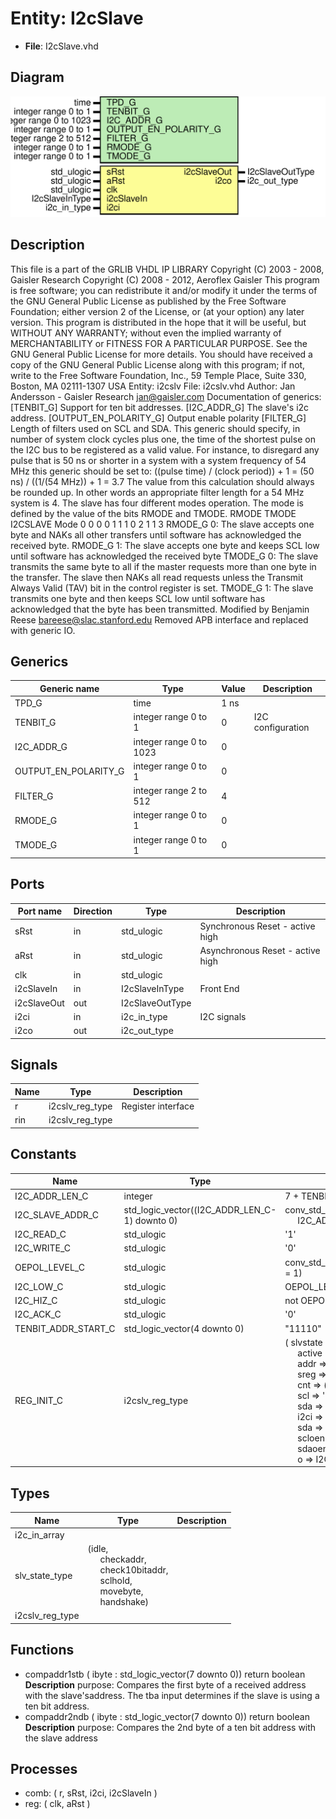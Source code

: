 # Entity: I2cSlave

- **File**: I2cSlave.vhd
## Diagram

![Diagram](I2cSlave.svg "Diagram")
## Description

 This file is a part of the GRLIB VHDL IP LIBRARY
 Copyright (C) 2003 - 2008, Gaisler Research
 Copyright (C) 2008 - 2012, Aeroflex Gaisler
 This program is free software; you can redistribute it and/or modify
 it under the terms of the GNU General Public License as published by
 the Free Software Foundation; either version 2 of the License, or
 (at your option) any later version.
 This program is distributed in the hope that it will be useful,
 but WITHOUT ANY WARRANTY; without even the implied warranty of
 MERCHANTABILITY or FITNESS FOR A PARTICULAR PURPOSE.  See the
 GNU General Public License for more details.
 You should have received a copy of the GNU General Public License
 along with this program; if not, write to the Free Software
 Foundation, Inc., 59 Temple Place, Suite 330, Boston, MA  02111-1307  USA
Entity: i2cslv
File:   i2cslv.vhd
Author: Jan Andersson - Gaisler Research
        jan@gaisler.com
Documentation of generics:
[TENBIT_G]
Support for ten bit addresses.
[I2C_ADDR_G]
The slave's i2c address.
[OUTPUT_EN_POLARITY_G]
Output enable polarity
[FILTER_G]
Length of filters used on SCL and SDA.
This generic should specify, in number of system clock cycles plus one,
the time of the shortest pulse on the I2C bus to be registered as a valid
value. For instance, to disregard any pulse that is 50 ns or shorter in
a system with a system frequency of 54 MHz this generic should be set to:
((pulse time) / (clock period)) + 1 =  (50 ns) / ((1/(54 MHz)) + 1 = 3.7
The value from this calculation should always be rounded up.
In other words an appropriate filter length for a 54 MHz system is 4.
The slave has four different modes operation. The mode is defined by the
value of the bits RMODE and TMODE.
RMODE TMODE   I2CSLAVE Mode
  0     0          0
  0     1          1
  1     0          2
  1     1          3
RMODE_G 0:
The slave accepts one byte and NAKs all other transfers until software has
acknowledged the received byte.
RMODE_G 1:
The slave accepts one byte and keeps SCL low until software has acknowledged
the received byte
TMODE_G 0:
The slave transmits the same byte to all if the master requests more than
one byte in the transfer. The slave then NAKs all read requests unless the
Transmit Always Valid (TAV) bit in the control register is set.
TMODE_G 1:
The slave transmits one byte and then keeps SCL low until software has
acknowledged that the byte has been transmitted.
Modified by Benjamin Reese <bareese@slac.stanford.edu>
Removed APB interface and replaced with generic IO.
## Generics

| Generic name         | Type                    | Value | Description        |
| -------------------- | ----------------------- | ----- | ------------------ |
| TPD_G                | time                    | 1 ns  |                    |
| TENBIT_G             | integer range 0 to 1    | 0     | I2C configuration  |
| I2C_ADDR_G           | integer range 0 to 1023 | 0     |                    |
| OUTPUT_EN_POLARITY_G | integer range 0 to 1    | 0     |                    |
| FILTER_G             | integer range 2 to 512  | 4     |                    |
| RMODE_G              | integer range 0 to 1    | 0     |                    |
| TMODE_G              | integer range 0 to 1    | 0     |                    |
## Ports

| Port name   | Direction | Type            | Description                      |
| ----------- | --------- | --------------- | -------------------------------- |
| sRst        | in        | std_ulogic      | Synchronous Reset - active high  |
| aRst        | in        | std_ulogic      | Asynchronous Reset - active high |
| clk         | in        | std_ulogic      |                                  |
| i2cSlaveIn  | in        | I2cSlaveInType  | Front End                        |
| i2cSlaveOut | out       | I2cSlaveOutType |                                  |
| i2ci        | in        | i2c_in_type     | I2C signals                      |
| i2co        | out       | i2c_out_type    |                                  |
## Signals

| Name | Type            | Description        |
| ---- | --------------- | ------------------ |
| r    | i2cslv_reg_type | Register interface |
| rin  | i2cslv_reg_type |                    |
## Constants

| Name                | Type                                          | Value                                                                                                                                                                                                                                                                                                                                                                                                                                                                                                                                                                                                                                                                                                                          | Description |
| ------------------- | --------------------------------------------- | ------------------------------------------------------------------------------------------------------------------------------------------------------------------------------------------------------------------------------------------------------------------------------------------------------------------------------------------------------------------------------------------------------------------------------------------------------------------------------------------------------------------------------------------------------------------------------------------------------------------------------------------------------------------------------------------------------------------------------ | ----------- |
| I2C_ADDR_LEN_C      | integer                                       |  7 + TENBIT_G*3                                                                                                                                                                                                                                                                                                                                                                                                                                                                                                                                                                                                                                                                                                                |             |
| I2C_SLAVE_ADDR_C    | std_logic_vector((I2C_ADDR_LEN_C-1) downto 0) |        conv_std_logic_vector(I2C_ADDR_G,<br><span style="padding-left:20px"> I2C_ADDR_LEN_C)                                                                                                                                                                                                                                                                                                                                                                                                                                                                                                                                                                                                                                   |             |
| I2C_READ_C          | std_ulogic                                    |  '1'                                                                                                                                                                                                                                                                                                                                                                                                                                                                                                                                                                                                                                                                                                                           | R/Wn bit    |
| I2C_WRITE_C         | std_ulogic                                    |  '0'                                                                                                                                                                                                                                                                                                                                                                                                                                                                                                                                                                                                                                                                                                                           |             |
| OEPOL_LEVEL_C       | std_ulogic                                    |  conv_std_logic(OUTPUT_EN_POLARITY_G = 1)                                                                                                                                                                                                                                                                                                                                                                                                                                                                                                                                                                                                                                                                                      |             |
| I2C_LOW_C           | std_ulogic                                    |  OEPOL_LEVEL_C                                                                                                                                                                                                                                                                                                                                                                                                                                                                                                                                                                                                                                                                                                                 | OE          |
| I2C_HIZ_C           | std_ulogic                                    |  not OEPOL_LEVEL_C                                                                                                                                                                                                                                                                                                                                                                                                                                                                                                                                                                                                                                                                                                             |             |
| I2C_ACK_C           | std_ulogic                                    |  '0'                                                                                                                                                                                                                                                                                                                                                                                                                                                                                                                                                                                                                                                                                                                           |             |
| TENBIT_ADDR_START_C | std_logic_vector(4 downto 0)                  |  "11110"                                                                                                                                                                                                                                                                                                                                                                                                                                                                                                                                                                                                                                                                                                                       |             |
| REG_INIT_C          | i2cslv_reg_type                               |  (       slvstate => idle,<br><span style="padding-left:20px">       active => false,<br><span style="padding-left:20px">       addr => false,<br><span style="padding-left:20px">       sreg => (others => '0'),<br><span style="padding-left:20px">       cnt => (others => '0'),<br><span style="padding-left:20px">       scl => '0',<br><span style="padding-left:20px">       sda => '0',<br><span style="padding-left:20px">       i2ci => (others => (scl => '0',<br><span style="padding-left:20px"> sda => '0')),<br><span style="padding-left:20px">       scloen => I2C_HIZ_C,<br><span style="padding-left:20px">       sdaoen => I2C_HIZ_C,<br><span style="padding-left:20px">       o => I2C_SLAVE_OUT_INIT_C) |             |
## Types

| Name            | Type                                                                                                                                                                                                                                                 | Description |
| --------------- | ---------------------------------------------------------------------------------------------------------------------------------------------------------------------------------------------------------------------------------------------------- | ----------- |
| i2c_in_array    |                                                                                                                                                                                                                                                      |             |
| slv_state_type  | (idle,<br><span style="padding-left:20px"> checkaddr,<br><span style="padding-left:20px"> check10bitaddr,<br><span style="padding-left:20px"> sclhold,<br><span style="padding-left:20px"> movebyte,<br><span style="padding-left:20px"> handshake)  |             |
| i2cslv_reg_type |                                                                                                                                                                                                                                                      |             |
## Functions
- compaddr1stb <font id="function_arguments">( ibyte : std_logic_vector(7 downto 0)) </font> <font id="function_return">return boolean </font>
**Description**
purpose: Compares the first byte of a received address with the slave'saddress. The tba input determines if the slave is using a ten bit address.
- compaddr2ndb <font id="function_arguments">( ibyte : std_logic_vector(7 downto 0)) </font> <font id="function_return">return boolean </font>
**Description**
purpose: Compares the 2nd byte of a ten bit address with the slave address
## Processes
- comb: ( r, sRst, i2ci, i2cSlaveIn )
- reg: ( clk, aRst )
